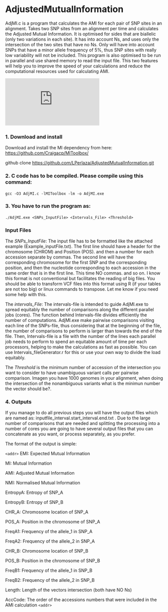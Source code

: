 # AdjustedMutualInformation

AdjMI.c is a program that calculates the AMI for each pair of SNP sites in an alignment. Takes two SNP sites from an alignment per time and calculates the Adjusted Mutual Information. It is optimised for sides that are biallelic (only two variations in each site). It has into account Ns, and uses only the intersection of the two sites that have no Ns. Only will have into account SNPs that have a minor allele frequency of 5%, thus SNP sites with really low variability will not be included. This program is also optimised to be run in parallel and use shared memory to read the input file. This two features will help you to improve the speed of your calculations and reduce the computational resources used for calculating AMI.

 ![Adj MI](https://github.com/LPerlaza/AdjustedMutualInformation/blob/master/AdjMI_updated.pdf)

### 1. Download and install 

Download and install the MI dependency from here: https://github.com/Craigacp/MIToolbox/

github clone https://github.com/LPerlaza/AdjustedMutualInformation.git

### 2. C code has to be compiled. Please compile using this command:

```gcc -O3 AdjMI.c -lMIToolbox -lm -o AdjMI.exe```
### 3. You have to run the program as:

```./AdjMI.exe <SNPs_InputFile> <Intervals_File> <Threshold>```
 
### Input Files

The *SNPs_InputFile*: The input file has to be formatted like the attached example (Example_inputFile.txt). The first line should have a header for the chromosome (CHROM) and Position (POS). and then a number for each accession separate by commas. The second line will have the corresponding chromosome for the first SNP and the corresponding position, and then the nucleotide corresponding to each accession in the same order that is in the first line. This time NO commas. and so on. I know this format is not conventional but facilitates the reading of big files. You should be able to transform VCF files into this format using R (if your tables are not too big) or linux commands to transpose. Let me know if you need some help with this.

The *intervals_File*:  The intervals-file is intended to guide AdjMI.exe to spread equitably the number of comparisons along the different parallel jobs (cores). The function behind Intervals-file divides efficiently the number of computations. AdjMI.exe make pairwise comparisons visiting each line of the SNPs-file, thus considering that at the beginning of the file, the number of comparisons to perform is larger than towards the end of the file. Then, Intervals-file is a file with the number of the lines each parallel job needs to perform to spend an equitable amount of time per each processors, helping to make the calculations as fast as possible. You can use Intervals_fileGenerator.r for this or use your own way to divide the load equitably. 

The *Threshold* is the minimum number of accession of the intersection you want to consider to have unambiguous variant calls per pairwise comparison. Imagen you have 1000 genomes in your alignment, when doing the intersection of the nonambiguous variants what is the minimun number the vector should be?.

### 4. Outputs

If you manage to do all previous steps you will have the output files which are named as:  inputfile_interval.start_interval.end.txt . Due to the large number of comparisons that are needed and splitting the processing into a number of cores you are going to have several output files that you can concatenate as you want, or process separately, as you prefer. 


The format of the output is simple:

`<addr>`
EMI: Expected Mutual Information

MI: Mutual Information

AMI: Adjusted Mutual Information

NMI: Normalised Mutual Information

EntropyA: Entropy of SNP_A

EntropyB: Entropy of SNP_B

CHR_A: Chromosome location of SNP_A

POS_A: Position in the chromosome of SNP_A

FreqA1: Frequency of the allele_1 in SNP_A

FreqA2: Frequency of the allele_2 in SNP_A

CHR_B: Chromosome location of SNP_B

POS_B: Position in the chromosome of SNP_B

FreqB1: Frequency of the allele_1 in SNP_B

FreqB2: Frequency of the allele_2 in SNP_B

Length: Length of the vectors intersection (both have NO Ns)

AccCode: The order of the accessions numbers that were included in the AMI calculation
`<addr>`

